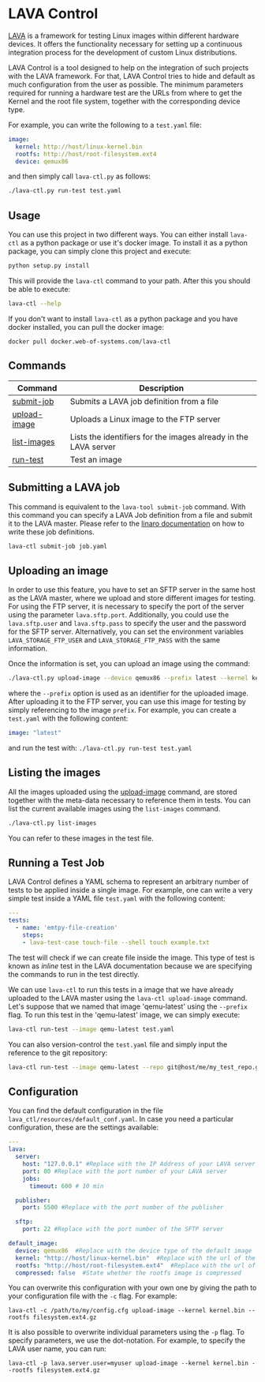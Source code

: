 <!-- Copyright (c) 2017 Siemens AG
Author: Alfonso Ros Dos Santos

Permission is hereby granted, free of charge, to any person obtaining
a copy of this software and associated documentation files (the
"Software"), to deal in the Software without restriction, including
without limitation the rights to use, copy, modify, merge, publish,
distribute, sublicense, and/or sell copies of the Software, and to
permit persons to whom the Software is furnished to do so, subject to
the following conditions:

The above copyright notice and this permission notice shall be
included in all copies or substantial portions of the Software.

THE SOFTWARE IS PROVIDED "AS IS", WITHOUT WARRANTY OF ANY KIND,
EXPRESS OR IMPLIED, INCLUDING BUT NOT LIMITED TO THE WARRANTIES OF
MERCHANTABILITY, FITNESS FOR A PARTICULAR PURPOSE AND
NONINFRINGEMENT. IN NO EVENT SHALL THE AUTHORS OR COPYRIGHT HOLDERS BE
LIABLE FOR ANY CLAIM, DAMAGES OR OTHER LIABILITY, WHETHER IN AN ACTION
OF CONTRACT, TORT OR OTHERWISE, ARISING FROM, OUT OF OR IN CONNECTION
WITH THE SOFTWARE OR THE USE OR OTHER DEALINGS IN THE SOFTWARE. -->

# LAVA Control

[LAVA](https://www.linaro.org/initiatives/lava/) is a framework for testing 
Linux images within different hardware devices. It offers the functionality 
necessary for setting up a continuous integration process for the development 
of custom Linux distributions. 

LAVA Control is a tool designed to help on the integration of such projects 
with the LAVA framework. For that, LAVA Control tries to hide and default as 
much configuration from the user as possible. The minimum parameters required 
for running a hardware test are the URLs from where to get the Kernel and the 
root file system, together with the corresponding device type.

For example, you can write the following to a `test.yaml` file:

```yaml
image:
  kernel: http://host/linux-kernel.bin
  rootfs: http://host/root-filesystem.ext4
  device: qemux86
```

and then simply call `lava-ctl.py` as follows:

```bash
./lava-ctl.py run-test test.yaml
```

## Usage

You can use this project in two different ways. You can either install
`lava-ctl` as a python package or use it's docker image. To install it as a
python package, you can simply clone this project and execute:

```sh
python setup.py install
```

This will provide the `lava-ctl` command to your path. After this you should be
able to execute:

```sh
lava-ctl --help
```

If you don't want to install `lava-ctl` as a python package and you have docker
installed, you can pull the docker image:

```
docker pull docker.web-of-systems.com/lava-ctl
```

## Commands

| Command                              | Description                                                     |
|--------------------------------------|-----------------------------------------------------------------|
| [submit-job](#submitting-a-lava-job) | Submits a LAVA job definition from a file                       |
| [upload-image](#uploading-an-image)  | Uploads a Linux image to the FTP server                         |
| [list-images](#listing-the-images)   | Lists the identifiers for the images already in the LAVA server |
| [run-test](#running-a-test-job)      | Test an image                                                   |


## Submitting a LAVA job

This command is equivalent to the `lava-tool submit-job` command. With this 
command you can specify a LAVA Job definition from a file and submit it to the 
LAVA master. Please refer to the [linaro documentation](https://validation.linaro.org/static/docs/v2/first-job.html) on 
how to write these job definitions.

```bash
lava-ctl submit-job job.yaml
```

## Uploading an image

In order to use this feature, you have to set an SFTP server in the same host 
as the LAVA master, where we upload and store different images for testing. 
For using the FTP server, it is necessary to specify the port of the 
server using the parameter `lava.sftp.port`. Additionally, you could use the 
`lava.sftp.user` and `lava.sftp.pass` to specify the user and the password for 
the SFTP server. Alternatively, you can set the environment variables 
`LAVA_STORAGE_FTP_USER` and `LAVA_STORAGE_FTP_PASS` with the same information.

Once the information is set, you can upload an image using the command:

```bash
./lava-ctl.py upload-image --device qemux86 --prefix latest --kernel kernel-file.bin --rootfs rootfs-file.ext4.gz
```

where the `--prefix` option is used as an identifier for the uploaded image. 
After uploading it to the FTP server, you can use this image for testing by 
simply referencing to the image `prefix`. For example, you can create a 
`test.yaml` with the following content:

```yaml
image: "latest"
```

and run the test with: `./lava-ctl.py run-test test.yaml`

## Listing the images

All the images uploaded using the [upload-image](#uploading-an-image) command, 
are stored together with the meta-data necessary to reference them in tests. 
You can list the current available images using the `list-images` command.

```bash
./lava-ctl.py list-images
```

You can refer to these images in the test file.


## Running a Test Job

LAVA Control defines a YAML schema to represent an arbitrary number of tests
to be applied inside a single image. For example, one can write a very simple
test inside a YAML file `test.yaml` with the following content:

```yaml
---
tests:
  - name: 'emtpy-file-creation'
    steps:
    - lava-test-case touch-file --shell touch example.txt
```

The test will check if we can create file inside the image. This type of test
is known as _inline_ test in the LAVA documentation because we are specifying
the commands to run in the test directly.

We can use `lava-ctl` to run this tests in a image that we have already
uploaded to the LAVA master using the `lava-ctl upload-image` command. Let's
suppose that we named that image 'qemu-latest' using the `--prefix` flag. To
run this test in the 'qemu-latest' image, we can simply execute:

```sh
lava-ctl run-test --image qemu-latest test.yaml
```

You can also version-control the `test.yaml` file and simply input the reference to the git repository:

```sh
lava-ctl run-test --image qemu-latest --repo git@host/me/my_test_repo.git test.yaml
```

## Configuration

You can find the default configuration in the file `lava_ctl/resources/default_conf.yaml`. In 
case you need a particular configuration, these are the settings available:

```yaml
---
lava:
  server:
    host: "127.0.0.1" #Replace with the IP Address of your LAVA server
    port: 80 #Replace with the port number of your LAVA server
    jobs:
      timeout: 600 # 10 min

  publisher:
    port: 5500 #Replace with the port number of the publisher

  sftp:
    port: 22 #Replace with the port number of the SFTP server

default_image:
  device: qemux86  #Replace with the device type of the default image
  kernel: "http://host/linux-kernel.bin"  #Replace with the url of the kernal image
  rootfs: "http://host/root-filesystem.ext4"  #Replace with the url of the root file system image
  compressed: false  #State whether the rootfs image is compressed
```

You can overwrite this configuration with your own one by giving the path to 
your configuration file with the `-c` flag. For example:

```
lava-ctl -c /path/to/my/config.cfg upload-image --kernel kernel.bin --rootfs filesystem.ext4.gz
```

It is also possible to overwrite individual parameters using the `-p` 
flag. To specify parameters, we use the dot-notation. For example, to 
specify the LAVA user name, you can run:

```
lava-ctl -p lava.server.user=myuser upload-image --kernel kernel.bin --rootfs filesystem.ext4.gz
```
